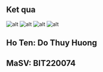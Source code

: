## Ket qua
![alt](anh1.jpg)
![alt](anh2.jpg)
![alt](anh3.jpg)
![alt](anh4.jpg)

## Ho Ten: Do Thuy Huong
## MaSV: BIT220074
